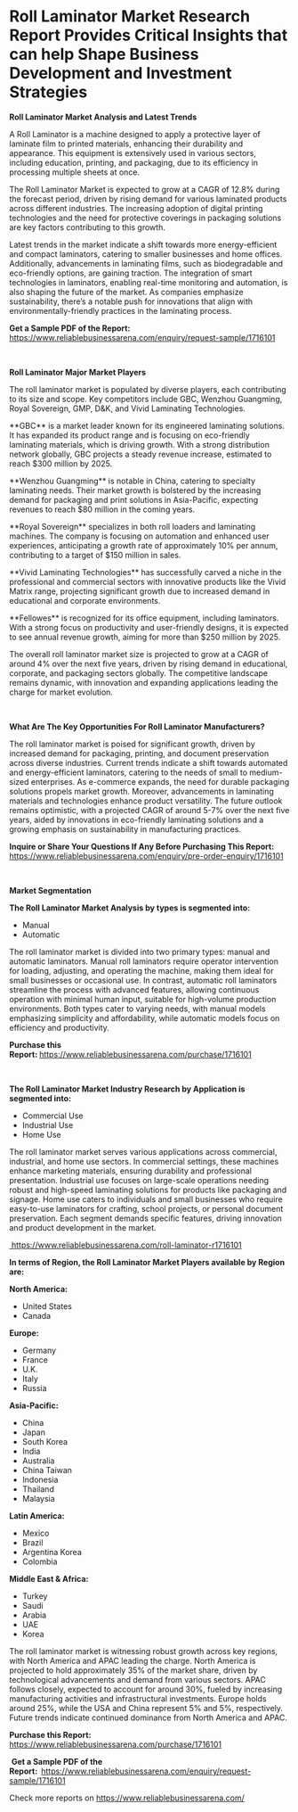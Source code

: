 <p><h1>Roll Laminator Market Research Report Provides Critical Insights that can help Shape Business Development and Investment Strategies</h1></p><p><strong>Roll Laminator Market Analysis and Latest Trends</strong></p>
<p><p>A Roll Laminator is a machine designed to apply a protective layer of laminate film to printed materials, enhancing their durability and appearance. This equipment is extensively used in various sectors, including education, printing, and packaging, due to its efficiency in processing multiple sheets at once. </p><p>The Roll Laminator Market is expected to grow at a CAGR of 12.8% during the forecast period, driven by rising demand for various laminated products across different industries. The increasing adoption of digital printing technologies and the need for protective coverings in packaging solutions are key factors contributing to this growth. </p><p>Latest trends in the market indicate a shift towards more energy-efficient and compact laminators, catering to smaller businesses and home offices. Additionally, advancements in laminating films, such as biodegradable and eco-friendly options, are gaining traction. The integration of smart technologies in laminators, enabling real-time monitoring and automation, is also shaping the future of the market. As companies emphasize sustainability, there’s a notable push for innovations that align with environmentally-friendly practices in the laminating process.</p></p>
<p><strong>Get a Sample PDF of the Report:&nbsp;</strong> <a href="https://www.reliablebusinessarena.com/enquiry/request-sample/1716101?utm_campaign=3272&utm_medium=2&utm_source=Github&utm_content=ia&utm_term=28032025&utm_id=roll-laminator">https://www.reliablebusinessarena.com/enquiry/request-sample/1716101</a></p>
<p>&nbsp;</p>
<p><strong>Roll Laminator Major Market Players</strong></p>
<p><p>The roll laminator market is populated by diverse players, each contributing to its size and scope. Key competitors include GBC, Wenzhou Guangming, Royal Sovereign, GMP, D&K, and Vivid Laminating Technologies.</p><p>**GBC** is a market leader known for its engineered laminating solutions. It has expanded its product range and is focusing on eco-friendly laminating materials, which is driving growth. With a strong distribution network globally, GBC projects a steady revenue increase, estimated to reach $300 million by 2025.</p><p>**Wenzhou Guangming** is notable in China, catering to specialty laminating needs. Their market growth is bolstered by the increasing demand for packaging and print solutions in Asia-Pacific, expecting revenues to reach $80 million in the coming years.</p><p>**Royal Sovereign** specializes in both roll loaders and laminating machines. The company is focusing on automation and enhanced user experiences, anticipating a growth rate of approximately 10% per annum, contributing to a target of $150 million in sales.</p><p>**Vivid Laminating Technologies** has successfully carved a niche in the professional and commercial sectors with innovative products like the Vivid Matrix range, projecting significant growth due to increased demand in educational and corporate environments.</p><p>**Fellowes** is recognized for its office equipment, including laminators. With a strong focus on productivity and user-friendly designs, it is expected to see annual revenue growth, aiming for more than $250 million by 2025.</p><p>The overall roll laminator market size is projected to grow at a CAGR of around 4% over the next five years, driven by rising demand in educational, corporate, and packaging sectors globally. The competitive landscape remains dynamic, with innovation and expanding applications leading the charge for market evolution.</p></p>
<p>&nbsp;</p>
<p><strong>What Are The Key Opportunities For Roll Laminator Manufacturers?</strong></p>
<p><p>The roll laminator market is poised for significant growth, driven by increased demand for packaging, printing, and document preservation across diverse industries. Current trends indicate a shift towards automated and energy-efficient laminators, catering to the needs of small to medium-sized enterprises. As e-commerce expands, the need for durable packaging solutions propels market growth. Moreover, advancements in laminating materials and technologies enhance product versatility. The future outlook remains optimistic, with a projected CAGR of around 5-7% over the next five years, aided by innovations in eco-friendly laminating solutions and a growing emphasis on sustainability in manufacturing practices.</p></p>
<p><strong>Inquire or Share Your Questions If Any Before Purchasing This Report:</strong> <a href="https://www.reliablebusinessarena.com/enquiry/pre-order-enquiry/1716101?utm_campaign=3272&utm_medium=2&utm_source=Github&utm_content=ia&utm_term=28032025&utm_id=roll-laminator">https://www.reliablebusinessarena.com/enquiry/pre-order-enquiry/1716101</a></p>
<p>&nbsp;</p>
<p><strong>Market Segmentation</strong></p>
<p><strong>The Roll Laminator Market Analysis by types is segmented into:</strong></p>
<p><ul><li>Manual</li><li>Automatic</li></ul></p>
<p><p>The roll laminator market is divided into two primary types: manual and automatic laminators. Manual roll laminators require operator intervention for loading, adjusting, and operating the machine, making them ideal for small businesses or occasional use. In contrast, automatic roll laminators streamline the process with advanced features, allowing continuous operation with minimal human input, suitable for high-volume production environments. Both types cater to varying needs, with manual models emphasizing simplicity and affordability, while automatic models focus on efficiency and productivity.</p></p>
<p><strong>Purchase this Report:&nbsp;</strong><a href="https://www.reliablebusinessarena.com/purchase/1716101?utm_campaign=3272&utm_medium=2&utm_source=Github&utm_content=ia&utm_term=28032025&utm_id=roll-laminator">https://www.reliablebusinessarena.com/purchase/1716101</a></p>
<p>&nbsp;</p>
<p><strong>The Roll Laminator Market Industry Research by Application is segmented into:</strong></p>
<p><ul><li>Commercial Use</li><li>Industrial Use</li><li>Home Use</li></ul></p>
<p><p>The roll laminator market serves various applications across commercial, industrial, and home use sectors. In commercial settings, these machines enhance marketing materials, ensuring durability and professional presentation. Industrial use focuses on large-scale operations needing robust and high-speed laminating solutions for products like packaging and signage. Home use caters to individuals and small businesses who require easy-to-use laminators for crafting, school projects, or personal document preservation. Each segment demands specific features, driving innovation and product development in the market.</p></p>
<p><a href="https://www.reliablebusinessarena.com/roll-laminator-r1716101?utm_campaign=3272&utm_medium=2&utm_source=Github&utm_content=ia&utm_term=28032025&utm_id=roll-laminator">&nbsp;https://www.reliablebusinessarena.com/roll-laminator-r1716101</a></p>
<p><strong>In terms of Region, the Roll Laminator Market Players available by Region are:</strong></p>
<p>
    <p> <strong> North America: </strong>
        <ul>
            <li>United States</li>
            <li>Canada</li>
        </ul>
        </p> 
    <p> <strong> Europe: </strong>
        <ul>
            <li>Germany</li>
            <li>France</li>
            <li>U.K.</li>
            <li>Italy</li>
            <li>Russia</li>
        </ul>
        </p> 
    <p> <strong> Asia-Pacific: </strong>
        <ul>
            <li>China</li>
            <li>Japan</li>
            <li>South Korea</li>
            <li>India</li>
            <li>Australia</li>
            <li>China Taiwan</li>
            <li>Indonesia</li>
            <li>Thailand</li>
            <li>Malaysia</li>
        </ul>
        </p> 
    <p> <strong> Latin America: </strong>
        <ul>
            <li>Mexico</li>
            <li>Brazil</li>
            <li>Argentina Korea</li>
            <li>Colombia</li>
        </ul>
        </p> 
    <p> <strong> Middle East & Africa: </strong>
        <ul>
            <li>Turkey</li>
            <li>Saudi</li>
            <li>Arabia</li>
            <li>UAE</li>
            <li>Korea</li>
        </ul>
    </p>
    </p>
<p><p>The roll laminator market is witnessing robust growth across key regions, with North America and APAC leading the charge. North America is projected to hold approximately 35% of the market share, driven by technological advancements and demand from various sectors. APAC follows closely, expected to account for around 30%, fueled by increasing manufacturing activities and infrastructural investments. Europe holds around 25%, while the USA and China represent 5% and 5%, respectively. Future trends indicate continued dominance from North America and APAC.</p></p>
<p><strong>Purchase this Report: </strong><a href="https://www.reliablebusinessarena.com/purchase/1716101?utm_campaign=3272&utm_medium=2&utm_source=Github&utm_content=ia&utm_term=28032025&utm_id=roll-laminator">https://www.reliablebusinessarena.com/purchase/1716101</a></p>
<p>&nbsp;<strong>Get a Sample PDF of the Report:&nbsp;&nbsp;</strong><a href="https://www.reliablebusinessarena.com/enquiry/request-sample/1716101?utm_campaign=3272&utm_medium=2&utm_source=Github&utm_content=ia&utm_term=28032025&utm_id=roll-laminator">https://www.reliablebusinessarena.com/enquiry/request-sample/1716101</a></p>
<p><strong></strong></p>
<p>Check more reports on <a href="https://www.reliablebusinessarena.com/?utm_campaign=3272&utm_medium=2&utm_source=Github&utm_content=ia&utm_term=28032025&utm_id=roll-laminator">https://www.reliablebusinessarena.com/</a></p>